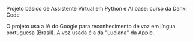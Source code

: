 Projeto básico de Assistente Virtual em Python e AI
base: curso da Danki Code

O projeto usa a IA do Google para reconhecimento de voz em língua portuguesa (Brasil).
A voz usada é a da "Luciana" da Apple.